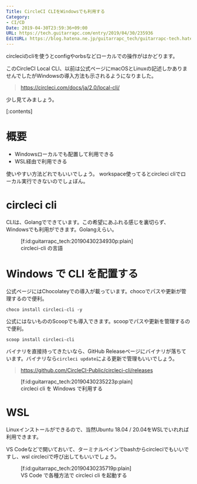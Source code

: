 ```yaml
---
Title: CircleCI CLIをWindowsでも利用する
Category:
- CI/CD
Date: 2019-04-30T23:59:36+09:00
URL: https://tech.guitarrapc.com/entry/2019/04/30/235936
EditURL: https://blog.hatena.ne.jp/guitarrapc_tech/guitarrapc-tech.hatenablog.com/atom/entry/17680117127012122446
---
```


circleciのcliを使うとconfigやorbsなどローカルでの操作がはかどります。

このCircleCI Local CLI、以前は公式ページにmacOSとLinuxの記述しかありませんでしたがWindowsの導入方法も示されるようになりました。

> https://circleci.com/docs/ja/2.0/local-cli/

少し見てみましょう。


[:contents]

# 概要

* Windowsローカルでも配置して利用できる
* WSL経由で利用できる

使いやすい方法どれでもいいでしょう。
workspace使ってるとcircleci cliでローカル実行できないのでしょぼん。

# circleci cli

CLIは、Golangでできています。この希望にあふれる感じを裏切らず、Windowsでも利用ができます。Golangえらい。

<figure class="figure-image figure-image-fotolife" title="circleci-cli の言語">[f:id:guitarrapc_tech:20190430234930p:plain]<figcaption>circleci-cli の言語</figcaption></figure>


# Windows で CLI を配置する

公式ページにはChocolateyでの導入が載っています。chocoでパスや更新が管理するので便利。

```
choco install circleci-cli -y
```

公式にはないもののScoopでも導入できます。scoopでパスや更新を管理するので便利。

```
scoop install circleci-cli
```

バイナリを直接持ってきたいなら、GitHub Releaseページにバイナリが落ちています。バイナリなら`circleci update`による更新で管理もいいでしょう。

> https://github.com/CircleCI-Public/circleci-cli/releases

<figure class="figure-image figure-image-fotolife" title="circleci cli を Windows で利用する">[f:id:guitarrapc_tech:20190430235223p:plain]<figcaption>circleci cli を Windows で利用する</figcaption></figure>

# WSL

Linuxインストールができるので、当然Ubuntu 18.04 / 20.04をWSLでいれれば利用できます。

VS Codeなどで開いておいて、ターミナルペインでbashからcircleciでもいいですし、wsl circleciで呼び出してもいいでしょう。

<figure class="figure-image figure-image-fotolife" title="VS Code で各種方法で circleci cli を起動する">[f:id:guitarrapc_tech:20190430235719p:plain]<figcaption>VS Code で各種方法で circleci cli を起動する</figcaption></figure>

